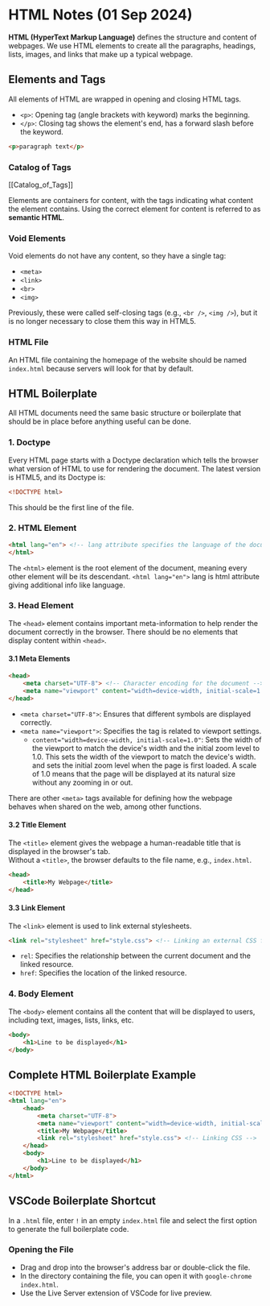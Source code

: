 
# HTML Notes (01 Sep 2024)

**HTML (HyperText Markup Language)** defines the structure and content of webpages. We use HTML elements to create all the paragraphs, headings, lists, images, and links that make up a typical webpage.

## Elements and Tags

All elements of HTML are wrapped in opening and closing HTML tags.

- `<p>`: Opening tag (angle brackets with keyword) marks the beginning.  
- `</p>`: Closing tag shows the element's end, has a forward slash before the keyword.

```html
<p>paragraph text</p>
```

### Catalog of Tags
[[Catalog_of_Tags]]

Elements are containers for content, with the tags indicating what content the element contains. Using the correct element for content is referred to as **semantic HTML**.

### Void Elements

Void elements do not have any content, so they have a single tag:
- `<meta>`
- `<link>`
- `<br>`
- `<img>`

Previously, these were called self-closing tags (e.g., `<br />`, `<img />`), but it is no longer necessary to close them this way in HTML5.

### HTML File

An HTML file containing the homepage of the website should be named `index.html` because servers will look for that by default.

## HTML Boilerplate

All HTML documents need the same basic structure or boilerplate that should be in place before anything useful can be done.

### 1. Doctype

Every HTML page starts with a Doctype declaration which tells the browser what version of HTML to use for rendering the document. The latest version is HTML5, and its Doctype is:

```html
<!DOCTYPE html>
```

This should be the first line of the file.


### 2. HTML Element

```html
<html lang="en"> <!-- lang attribute specifies the language of the document -->
</html>
```

The `<html>` element is the root element of the document, meaning every other element will be its descendant.
`<html lang="en">`  lang is html attribute giving additional info like language.  

### 3. Head Element

The `<head>` element contains important meta-information to help render the document correctly in the browser. There should be no elements that display content within `<head>`.

#### 3.1 Meta Elements

```html
<head>
    <meta charset="UTF-8"> <!-- Character encoding for the document -->
    <meta name="viewport" content="width=device-width, initial-scale=1.0"> <!-- Controls layout on mobile browsers -->
</head>
```

- `<meta charset="UTF-8">`: Ensures that different symbols are displayed correctly.
- `<meta name="viewport">`: Specifies the tag is related to viewport settings.
  - `content="width=device-width, initial-scale=1.0"`: Sets the width of the viewport to match the device's width and the initial zoom level to 1.0.
  This sets the width of the viewport to match the device's width.
and sets the initial zoom level when the page is first loaded. A scale of 1.0 means that the page will be displayed at its natural size without any zooming in or out.

There are other `<meta>` tags available for defining how the webpage behaves when shared on the web, among other functions.

#### 3.2 Title Element

The `<title>` element gives the webpage a human-readable title that is displayed in the browser's tab.   
Without a `<title>`, the browser defaults to the file name, e.g., `index.html`.

```html
<head>
    <title>My Webpage</title>
</head>
```

#### 3.3 Link Element

The `<link>` element is used to link external stylesheets.

```html
<link rel="stylesheet" href="style.css"> <!-- Linking an external CSS file -->
```

- `rel`: Specifies the relationship between the current document and the linked resource.
- `href`: Specifies the location of the linked resource.

### 4. Body Element

The `<body>` element contains all the content that will be displayed to users, including text, images, lists, links, etc.

```html
<body>
    <h1>Line to be displayed</h1>
</body>
```

## Complete HTML Boilerplate Example

```html
<!DOCTYPE html>
<html lang="en">
    <head>
        <meta charset="UTF-8">
        <meta name="viewport" content="width=device-width, initial-scale=1.0">
        <title>My Webpage</title>
        <link rel="stylesheet" href="style.css"> <!-- Linking CSS -->
    </head>
    <body>
        <h1>Line to be displayed</h1>
    </body>
</html>
```

## VSCode Boilerplate Shortcut

In a `.html` file, enter `!` in an empty `index.html` file and select the first option to generate the full boilerplate code.

### Opening the File

- Drag and drop into the browser's address bar or double-click the file.
- In the directory containing the file, you can open it with `google-chrome index.html`.
- Use the Live Server extension of VSCode for live preview.
